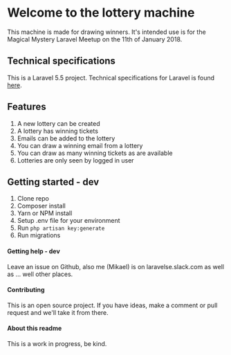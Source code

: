 # Welcome to the lottery machine
This machine is made for drawing winners. It's intended use is for the Magical Mystery Laravel Meetup on the 11th of January 2018.

## Technical specifications
This is a Laravel 5.5 project. Technical specifications for Laravel is found [here](https://laravel.com/docs/5.5/).

## Features
1. A new lottery can be created
2. A lottery has winning tickets
3. Emails can be added to the lottery
4. You can draw a winning email from a lottery
5. You can draw as many winning tickets as are available
6. Lotteries are only seen by logged in user

## Getting started - dev
1. Clone repo
2. Composer install
3. Yarn or NPM install
4. Setup .env file for your environment
5. Run `php artisan key:generate`
6. Run migrations

#### Getting help - dev
Leave an issue on Github, also me (Mikael) is on laravelse.slack.com as well as … well other places.

#### Contributing
This is an open source project. If you have ideas, make a comment or pull request and we'll take it from there.

#### About this readme
This is a work in progress, be kind. 